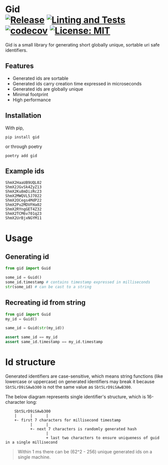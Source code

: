 # Gid <br> [![Release](https://github.com/kodemore/gid/actions/workflows/release.yml/badge.svg)](https://github.com/kodemore/gid/actions/workflows/release.yml) [![Linting and Tests](https://github.com/kodemore/gid/actions/workflows/main.yaml/badge.svg)](https://github.com/kodemore/gid/actions/workflows/main.yaml) [![codecov](https://codecov.io/gh/kodemore/gid/branch/main/graph/badge.svg?token=N6AROCAN9S)](https://codecov.io/gh/kodemore/gid) [![License: MIT](https://img.shields.io/badge/License-MIT-yellow.svg)](https://opensource.org/licenses/MIT)
Gid is a small library for generating short globally unique, sortable uri safe identifiers.

## Features
- Generated ids are sortable
- Generated ids carry creation time expressed in microseconds
- Generated ids are globally unique
- Minimal footprint
- High performance


## Installation

With pip,
```shell
pip install gid
```
or through poetry
```shell
poetry add gid
```

## Example ids

```
ShmX2HaaUB9UQL02 
ShmX2JGvSk4ZyZ13 
ShmX2Ku8mDizRc23 
ShmX2MWQVL5J7022 
ShmX2OCegs4MdP22 
ShmX2Pu2MDVFHa02 
ShmX2RYngGET4Z32 
ShmX2TCM6v701q23 
ShmX2UrBjxNGYM11
```

# Usage

## Generating id
```python
from gid import Guid

some_id = Guid()
some_id.timestamp # contains timestamp expressed in milliseconds
str(some_id) # can be cast to a string
```

## Recreating id from string
```python
from gid import Guid
my_id = Guid()

same_id = Guid(str(my_id))

assert same_id == my_id
assert same_id.timestamp == my_id.timestamp
```

# Id structure
Generated identifiers are case-sensitive, which means string functions (like lowercase or uppercase) on generated 
identifiers may break it because `Sbt5LrD9iSAwb300` is not the same value as `Sbt5LrD9iSAwB300`.

The below diagram represents single identifier's structure, which is 16-character long:
```
    Sbt5LrD9iSAwb300
    |      |      |
    +- first 7 characters for millisecond timestamp
           |      |
           +- next 7 characters is randomly generated hash
                  |
                  + last two characters to ensure uniqueness of guid in a single millisecond
```

> Within 1 ms there can be (62^2 - 256) unique generated ids on a single machine.
